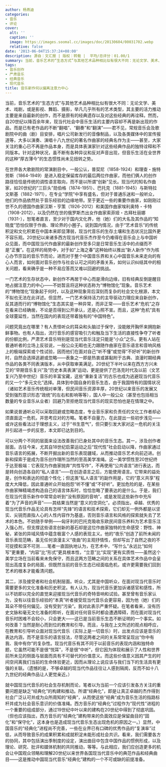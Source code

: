 ```yaml
---
author: 杨燕迪
categories:
- 音乐
- 评论
cover:
  alt: ''
  caption: ''
  image: https://images.soomal.cc/images/doc/20130604/00031702.webp
  relative: false
date: '2013-06-04T15:37:24+08:00'
description: 源自：文汇报 | 版权：转载 |  平均/总评分：01.00/1
summary: 当前，音乐艺术的“生态方式”与其他艺术品种相比似有很大不同：无论文学、美术、戏剧，或是影视、舞蹈、摄影，举凡几乎所有的艺术类型，其主要的活力推动主要是来自最新的创作，而不是原有的经典遗存以及对这些经典的再诠释。然而，自20世纪以降百余年来，现当代社会中音乐生活的主要内容却不再是新出现的作品，而是已有老作品的不断“翻唱”、“翻奏”和“翻演”……
tags:
- 音乐创作
- 严肃音乐
- 经典音乐
- 现代音乐
title: 音乐新作何以偏离注意力中心
---
```


当前，音乐艺术的“生态方式”与其他艺术品种相比似有很大不同：无论文学、美术、戏剧，或是影视、舞蹈、摄影，举凡几乎所有的艺术类型，其主要的活力推动主要是来自最新的创作，而不是原有的经典遗存以及对这些经典的再诠释。然而，自20世纪以降百余年来，现当代社会中音乐生活的主要内容却不再是新出现的作品，而是已有老作品的不断“翻唱”、“翻奏”和“翻演”――君不见，常规音乐会及歌剧院中的曲（剧）目安排，唱片公司新发行的音像制品，以及各类媒体中的宣传报道等，大多以演奏、演唱十八九世纪的著名作曲家的经典名作为主――甚至，大家关注的重心已不再是作品本身，而是具体表演家针对这些经典作品的独特诠释和不同版本。针对这种状况，虽不断有各种异议和反对声音出现，但音乐生活在全世界的这种“厚古薄今”的生态惯性尚未见扭转之势。

在世界各大歌剧院的常演剧目中，一般公认，普契尼（1858-1924）和理查・施特劳斯（1864-1949）是进入稳定保留库存的最后两位作曲家，而他们俩人的创作路径恰恰是传统的调性语言取向，而不是以所谓“创新”见长。现当代的知名作曲家，如20世纪的“三巨头”勋伯格（1874-1951）、巴托克（1881-1945）与斯特拉文斯基（1882-1971），在专业“学院”中享有盛名，但对于普通乐迷和一般听众，他们的作品依然处于音乐经验的边缘地带。至于更近一些的重要作曲家，如刚刚过世不久的德国作曲家汉斯・亨策（1926-2012）和美国作曲家埃利奥特・卡特（1908-2012），以及仍然在世的俄罗斯杰出女作曲家索菲娅・古拜杜丽娜（1931-），恕笔者直言，至少对于国内文化界，他（她）们的大名及其作品的“知晓度”恐怕仅限于作曲、理论界的小圈子。说到国内情况，由于“艺术音乐”的传统积淀和文化积累在中国本来即显薄弱，现当代音乐的生存土壤和生态状况比国外更不容乐观。20世纪以来诸多西方现当代音乐杰作至今仍难得在音乐会上与中国听众见面，而中国现当代作曲家的最新创作至多只是日常音乐生活中的点缀而不是“正餐”。在这样的局势中，对于如“上海之春”这种始终以推出“新人新作”作为核心办节宗旨的音乐节而论，进而对于整个中国音乐界和关心中国音乐未来走向的有心人而言，如何面对音乐创作与社会认可之间的矛盾关系，如何认识纠结其中的相关问题，看来确乎是一种不易应答而又难以回避的挑战。

一门艺术的生存状态中，新创作不再居于中心而是滑向边缘，旧有经典反倒是醒目地占据注意力的中心――不妨暂且将这种状态称为“博物馆化”现象。音乐艺术的“博物馆化”现象起于何时，以及这种现象背后深刻而复杂的社会文化根源，本文不拟也无法在此详述。但显然，一门艺术保持活力的主导驱动力理应来自新创作，反其道而行的“博物馆化”生态其实是一种异常，而非正常――音乐艺术“危机”之存在看来已经确凿，不论是否得到公开承认，还是心照不宣。而且，这种“危机”具有全球蔓延性，当然在国内的表现还带着独有的“中国特色”。

问题究竟出在哪里？有人责怪听众的耳朵和头脑过于保守，没能敞开胸怀来拥抱新鲜事物。也有人指出，流行音乐的感官吸引力和触及当下生活的直接性争夺了听者的份额比例，严肃艺术音乐特别是现当代音乐注定只能是“小众”之乐。更有人站在普通听者的立场上反驳说，一般公众无暇也无力跟随作曲家在音乐语言和音响风格上的极端探索或个性试验，因而他们在面对自己“听不懂”或觉得“不好听”的新创作时，自然会选择逃避或忽略――表象之一即是热衷或甚黏附于古典、浪漫时期经典作品的各类不同表演版本，从中获取审美满足。20世纪下半叶以来在西方方兴未艾的“早期音乐复兴”及“历史本真表演”运动，更是提供了巴洛克时代及以前（文艺复兴乃至中世纪）音乐的丰富宝藏，这些“重新复活”的古乐也成为逃避现当代音乐的又一个“多元文化”选择。具体到中国自身的音乐生态，由于我国特有的国情状况（诸如艺术音乐传统相对单薄，但民间音乐资源丰厚，20世纪以来音乐的发展又受到强烈意识形态“政统”的左右和影响等等），国人中一般公众（甚至也包括相当数量的专业音乐从业者）回避乃至拒绝现当代音乐的现实恐怕也是在情理之中。

如果说普通听众可以采取回避或忽略态度，专业音乐家和负责任的文化工作者却必须直面这一危机，并思考应对的方略。笔者不自量力，在此提出一些初步浅见――或许这些看法过于理想主义，过于“书生意气”，但只要引发大家对这一危机的关注并引起进一步的反思，本文即已达到目的。

可以分两个不同的层面来设法改善我们已身处其中的音乐生态。其一，涉及创作者层面。古往今来，尤其自18世纪启蒙运动之后“现代性”社会启动以降，作曲家通过音乐语言的拓展，不断开掘出新的音乐表现疆域，从而推动音乐艺术向前迈进。创新和探索于是成为音乐创作理所当然的至高美学准绳。这一美学惯性至20世纪终于达至极端：它表现为作曲家抛弃“共性写作”，不再使用“公共语言”进行表达，而是转向创造各自的“私人语言”――在创造语言之后，方能使用语言。它带来的益处是，创作和表达的彻底个性化；但这类“私人语言”的副作用是，它的“意义共享”程度大大降低，因此普通听众开始抱怨“听不懂”或“不好听”。更加危险的是，在某些作曲家殚精竭虑构造自己的语言体系时，恰恰忽略了要表达的是什么。于是，我们在现当代音乐新作中常常会听到“没有原因的音响”，或是发现这些新作中充斥着“为了声音的声音”――其结果当然是“意义的空洞化”。必须指出，卓越、优秀的现当代音乐作品无论具有怎样“先锋”的语言和技术探索，它们却无一例外都是以坚实、尖锐而直指人心的人性内容作为基底，否则音乐语言和风格的探索就失去了艺术的本色。不妨随手举例――匈牙利的巴托克吸收东欧民间音乐养料为艺术音乐注入强心剂，但支撑这些语言创新的基石却是这位作曲家独特的生命感受：野性、神秘，紧张的异域风情中蕴含极富个人感的表现主义。他的“夜乐”创造了前所未闻的音乐表现范畴，虽无任何浪漫主义“夜曲”的主观抒情性，但却写出了自然之夜的不可捉摸和深不可测……笔者一直固执地认为，在艺术中，“写什么”永远比“如何写”更重要，“内容”比“形式”更具根本性，“立意”比“实现”更有实质性――虽然这个美学立场在当前看来未免保守，而且这两方范畴之间的关系在具体艺术作品中会呈现出高度复杂的局面，但既然当前的音乐生态已经面临危机，或许更需要我们回到艺术的根本才能看清问题。

其二，涉及接受者和社会机制层面。听众，尤其是中国听众，在面对现当代音乐时需要更多的文化准备和历史积淀。有人认为，现当代音乐更加诉诸感官和感性，所以不妨即以完全的直觉来迎接现当代音乐的奇特音响和试验。甚至曾有音乐家认为，没有以往音乐经验的“本真”听者接受现当代音乐会更容易，因为他（她）们的耳朵不带任何偏见，没有受到“污染”。我对此表示严重怀疑。在笔者看来，没有历史文脉和毫无文化准备的聆听，在面对任何音乐时都会遭遇障碍，而在面对现当代音乐时困难不会较小，只会更大――这已是当前音乐生态不断证明的一个事实。如何改善？当然是耐心而到位的教育和引导。而且，与我在上文所述的观点相呼应，在教育和引导听众面对现当代音乐（实际上是一切音乐）时，出发点应该是音乐的表达内涵，而不是音乐的语言技法，尽管这两者之间的关系常常呈现出“你中有我、我中有你”的复杂性。现当代音乐有其不同于以前音乐的表现内涵和独特命题，它虽然可能不是很“悦耳”，不是很“中听”，但它因为体现和展示了人性和世界前所未见的侧面与层面而具有不可替代的价值意义。而这些价值意义因其产生的时间空间离我们当前的生命体验更近，因而从理论上说应该与我们当下的生活具有更强的关联。（遗憾的是，不够卓越的现当代作品往往让人感到隔阂，反而不如十八九世纪的经典作品让人更觉亲近。）

就中国现当代音乐的社会生存机制而论，笔者以为当前一个应该引发各方关注的重要问题是缺乏“经典化”的构建和推动。所谓“经典化”，即是让真正卓越的杰作得到社会广泛认可并成为众所周知的“经典”，从而使这些“经典”成为音乐生活的指路标杆并成为社会音乐意识的价值准绳。西方音乐的“经典化”过程作为“现代性”进程的一个重要的组成部分，通过19世纪中叶以来的建构在20世纪中得到了彻底巩固。（但也应该指出，西方音乐的“经典化”建构带来的负面效应是保留曲目的“固化”和“保守化”，这本身也是造成现当代音乐生态出现危机的原因之一。）显然，中国音乐的“经典化”进程尚不完善，一些在业界已有口碑的优秀作品的“复演率”过低，从而导致音乐的成果积累和成就积淀未能形成社会共识。看来，我们需要各方的协同，其中包括演出季制度的设定，演出曲目中包含中国作品的惯例形成，以及理论、研究、批评和媒体机制的共同推动，等等。与此相应，我们应创造更多的机会让中国观众领略和理解20世纪以来世界各国现当代音乐中的典范作品和经典曲目――这是推动中国现当代音乐“经典化”建构的一个不可或缺的前提准备。